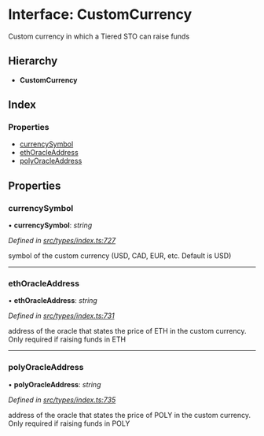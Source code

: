 # Interface: CustomCurrency

Custom currency in which a Tiered STO can raise funds

## Hierarchy

* **CustomCurrency**

## Index

### Properties

* [currencySymbol](_types_index_.customcurrency.md#currencysymbol)
* [ethOracleAddress](_types_index_.customcurrency.md#ethoracleaddress)
* [polyOracleAddress](_types_index_.customcurrency.md#polyoracleaddress)

## Properties

###  currencySymbol

• **currencySymbol**: *string*

*Defined in [src/types/index.ts:727](https://github.com/PolymathNetwork/polymath-sdk/blob/e8bbc1e/src/types/index.ts#L727)*

symbol of the custom currency (USD, CAD, EUR, etc. Default is USD)

___

###  ethOracleAddress

• **ethOracleAddress**: *string*

*Defined in [src/types/index.ts:731](https://github.com/PolymathNetwork/polymath-sdk/blob/e8bbc1e/src/types/index.ts#L731)*

address of the oracle that states the price of ETH in the custom currency. Only required if raising funds in ETH

___

###  polyOracleAddress

• **polyOracleAddress**: *string*

*Defined in [src/types/index.ts:735](https://github.com/PolymathNetwork/polymath-sdk/blob/e8bbc1e/src/types/index.ts#L735)*

address of the oracle that states the price of POLY in the custom currency. Only required if raising funds in POLY
